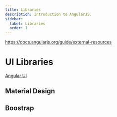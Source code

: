 ```yaml
---
title: Libraries
description: Introduction to AngularJS.
sidebar:
  label: Libraries
  order: 1
---
```


https://docs.angularjs.org/guide/external-resources

# UI Libraries

[Angular UI](https://angular-ui.github.io/)

## Material Design

## Boostrap